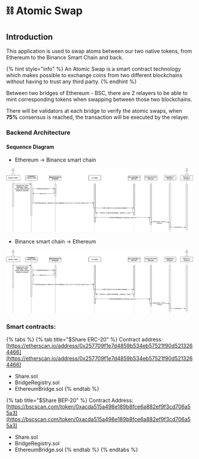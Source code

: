 # ⛓ Atomic Swap

## Introduction

This application is used to swap atoms between our two native tokens, from Ethereum to the Binance Smart Chain and back.

{% hint style="info" %}
An Atomic Swap is a smart contract technology which makes possible to exchange coins from two different blockchains without having to trust any third party.
{% endhint %}

Between two bridges of Ethereum - BSC, there are 2 relayers to be able to mint corresponding tokens when swapping between those two blockchains.

There will be validators at each bridge to verify the atomic swaps, when **75%** consensus is reached, the transaction will be executed by the relayer.

### Backend Architecture

#### Sequence Diagram

* Ethereum -> Binance smart chain

![](../.gitbook/assets/bsctoeth.png)

* Binance smart chain -> Ethereum

![](../.gitbook/assets/bsctoeth.png)



### Smart contracts:

{% tabs %}
{% tab title="$Share ERC-20" %}
Contract address: [https://etherscan.io/address/0x257709f1e7d4859b534eb57521f90d5213264466](https://etherscan.io/address/0x257709f1e7d4859b534eb57521f90d5213264466)

* Share.sol
* BridgeRegistry.sol
* EthereumBridge.sol
{% endtab %}

{% tab title="$Share BEP-20" %}
Contract Address: [https://bscscan.com/token/0xacda515a498e189b8fce6a882ef9f3cd706a55a3](https://bscscan.com/token/0xacda515a498e189b8fce6a882ef9f3cd706a55a3)

* Share.sol
* BridgeRegistry.sol
* EthereumBridge.sol
{% endtab %}
{% endtabs %}

###

